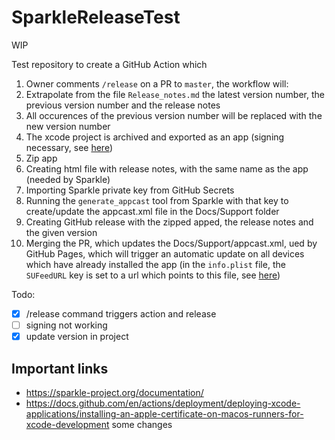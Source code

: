 # SparkleReleaseTest

WIP

Test repository to create a GitHub Action which

1. Owner comments `/release` on a PR to `master`, the workflow will:
1. Extrapolate from the file `Release_notes.md` the latest version number, the previous version number and the release notes
2. All occurences of the previous version number will be replaced with the new version number
1. The xcode project is archived and exported as an app (signing necessary, see [here](https://docs.github.com/en/actions/deployment/deploying-xcode-applications/installing-an-apple-certificate-on-macos-runners-for-xcode-development))
3. Zip app
3. Creating html file with release notes, with the same name as the app (needed by Sparkle)
5. Importing Sparkle private key from GitHub Secrets
4. Running the `generate_appcast` tool from Sparkle with that key to create/update the appcast.xml file in the Docs/Support folder
5. Creating GitHub release with the zipped apped, the release notes and the given version
6. Merging the PR, which updates the Docs/Support/appcast.xml, ued by GitHub Pages, which will trigger an automatic update on all devices which have already installed the app (in the `info.plist` file, the `SUFeedURL` key is set to a url which points to this file, see [here](https://sparkle-project.org/documentation/))

Todo: 
- [x] /release command triggers action and release
- [ ] signing not working
- [x] update version in project

## Important links

* https://sparkle-project.org/documentation/
* https://docs.github.com/en/actions/deployment/deploying-xcode-applications/installing-an-apple-certificate-on-macos-runners-for-xcode-development
some changes
